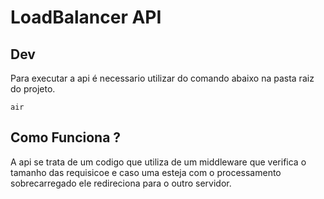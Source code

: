 # LoadBalancer API

## Dev

Para executar a api é necessario utilizar do comando abaixo na pasta raiz do projeto.

```air```

## Como Funciona ?

A api se trata de um codigo que utiliza de um middleware que verifica o tamanho das requisicoe e caso uma esteja com o processamento sobrecarregado ele redireciona para o outro servidor.
